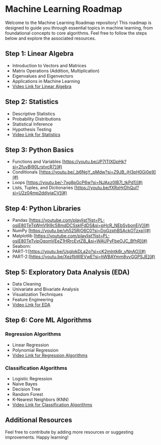 # Machine Learning Roadmap

Welcome to the Machine Learning Roadmap repository! This roadmap is designed to guide you through essential topics in machine learning, from foundational concepts to core algorithms. Feel free to follow the steps below and explore the associated resources.

## Step 1: Linear Algebra

- Introduction to Vectors and Matrices
- Matrix Operations (Addition, Multiplication)
- Eigenvalues and Eigenvectors
- Applications in Machine Learning
- [Video Link for Linear Algebra](#)

## Step 2: Statistics

- Descriptive Statistics
- Probability Distributions
- Statistical Inference
- Hypothesis Testing
- [Video Link for Statistics](#)

## Step 3: Python Basics

- Functions and Variables [https://youtu.be/JP7ITIXGpHk?si=2fuvBj90LrstvcR7](#)
- Conditionals [https://youtu.be/_b6NgY_pMdw?si=Z9JB_jH3pH0Gi0e9](#)
- Loops [https://youtu.be/-7xg8pGcP6w?si=NJAxz0IB7l_tkPd1](#)
- Lists, Tuples, and Dictionaries [https://youtu.be/fXRxHrDhQuI?si=U2z04mp2ddjyjaCV](#)

## Step 4: Python Libraries

- Pandas [https://youtube.com/playlist?list=PL-osiE80TeTsWmV9i9c58mdDCSskIFdDS&si=pHcR_NEbSvbonEiV](#)
- NumPy [https://youtu.be/vh525RjO6C0?si=DoGzphBSAckOTzxp](#)
- Matplotlib [https://youtube.com/playlist?list=PL-osiE80TeTvipOqomVEeZ1HRrcEvtZB_&si=WAUPyFbeOJC_BfhR](#)
- Seaborn:
- PART-1:[https://youtu.be/UsglokDLa2o?si=cK2mlntk6r_yNnAO](#)
- PART-2:[https://youtu.be/XezfbWlEVwE?si=hWBAYmm8vvGGPSJE](#)

## Step 5: Exploratory Data Analysis (EDA)

- Data Cleaning
- Univariate and Bivariate Analysis
- Visualization Techniques
- Feature Engineering
- [Video Link for EDA](#)

## Step 6: Core ML Algorithms

### Regression Algorithms

- Linear Regression
- Polynomial Regression
- [Video Link for Regression Algorithms](#)

### Classification Algorithms

- Logistic Regression
- Naive Bayes
- Decision Tree
- Random Forest
- K-Nearest Neighbors (KNN)
- [Video Link for Classification Algorithms](#)

## Additional Resources

Feel free to contribute by adding more resources or suggesting improvements. Happy learning!
